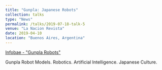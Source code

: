 ```yaml
---
title: "Gunpla: Japanese Robots"
collection: talks
type: "News"
permalink: /talks/2019-07-18-talk-5
venue: "La Nacion Revista"
date: 2019-04-10
location: "Buenos Aires, Argentina"
---
```


[Infobae - "Gunpla Robots"](https://www.infobae.com/tecno/2019/07/28/cultura-nerd-gunpla-el-furor-de-los-robots-japoneses-en-comunidades-de-coleccionistas-occidentales/)

Gunpla Robot Models. Robotics. Artificial Intelligence. Japanese Culture.
